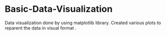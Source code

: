 # Basic-Data-Visualization
Data visualization done by using matplotlib library. Created various plots to reparent the data in visual format . 
